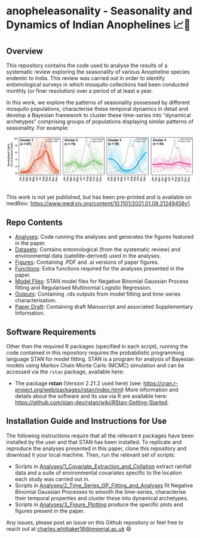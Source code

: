 # anopheleasonality - Seasonality and Dynamics of Indian Anophelines 📈🦟

## Overview
This repository contains the code used to analyse the results of a systematic review exploring the seasonality of various Anopheline species endemic to India. This review was carried out in order to identify entomological surveys in which mosquito collections had been conducted monthly (or finer resolution) over a period of at least a year. 

In this work, we explore the patterns of seasonality possessed by different mosquito populations, characterise these temporal dynamics in detail and develop a Bayesian framework to cluster these time-series into "dynamical archetypes" comprising groups of populations displaying similar patterns of seasonality. For example:

![alt text](https://github.com/cwhittaker1000/anopheleseasonality/blob/main/arcehtype_example.JPG?raw=true)

This work is not yet published, but has been pre-printed and is available on medRxiv: https://www.medrxiv.org/content/10.1101/2021.01.09.21249456v1.

## Repo Contents
- [Analyses](./Analyses): Code running the analyses and generates the figures featured in the paper.
- [Datasets](./Datasets): Contains entomological (from the systematic review) and environmental data (satellite-derived) used in the analyses.
- [Figures](./Figures): Containing .PDF and .ai versions of paper figures.
- [Functions](./Functions): Extra functions required for the analyses presented in the paper.
- [Model Files](./Model_Files): STAN model files for Negative Binomial Gaussian Process fitting and Regularised Multinomial Logistic Regression. 
- [Outputs](./Outputs): Containing .rds outputs from model fitting and time-series characterisation.
- [Paper Draft](./Paper_Draft): Containing draft Manuscript and associated Supplementary Information.

## Software Requirements
Other than the required R packages (specified in each script), running the code contained in this repository requires the probabilistic programming language STAN for model fitting. STAN is a program for analysis of Bayesian models using Markov Chain Monte Carlo (MCMC) simulation and can be accessed via the `rstan` package, available here:
- The package **rstan** (Version 2.21.2 used here) (see: https://cran.r-project.org/web/packages/rstan/index.html)
More information and details about the software and its use via R are available here: https://github.com/stan-dev/rstan/wiki/RStan-Getting-Started.

## Installation Guide and Instructions for Use
The following instructions require that all the relevant `R` packages have been installed by the user and that STAN has been installed. To replicate and reproduce the analyses presented in this paper, clone this repository and download it your local machine. Then, run the relevant set of scripts:
- Scripts in [Analyses/1_Covariate_Extraction_and_Collation](./Analyses/1_Covariate_Extraction_and_Collation) extract rainfall data and a suite of environmental covariates specific to the location each study was carried out in. 
- Scripts in [Analyses/2_Time_Series_GP_Fitting_and_Analyses](./Analyses/2_Time_Series_GP_Fitting_and_Analyses) fit Negative Binomial Gaussian Processes to smooth the time-series, characterise their temporal properties and cluster these into dynamical archetypes.
- Scripts in [Analyses/3_Figure_Plotting](./Analyses/3_Figure_Plotting) produce the specific plots and figures present in the paper. 

Any issues, please post an issue on this Github repository or feel free to reach out at charles.whittaker16@imperial.ac.uk 😄
